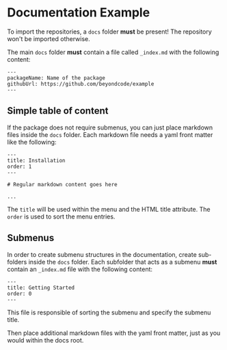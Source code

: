 # Documentation Example

To import the repositories, a `docs` folder **must** be present! The repository won't be imported otherwise.

The main `docs` folder **must** contain a file called `_index.md` with the following content:

```
---
packageName: Name of the package
githubUrl: https://github.com/beyondcode/example
---
```

## Simple table of content

If the package does not require submenus, you can just place markdown files inside the `docs` folder.
Each markdown file needs a yaml front matter like the following:

```
---
title: Installation
order: 1
---

# Regular markdown content goes here

...
```

The `title` will be used within the menu and the HTML title attribute.
The `order` is used to sort the menu entries.

## Submenus

In order to create submenu structures in the documentation, create sub-folders inside the `docs` folder. Each subfolder that acts as a submenu **must** contain an `_index.md` file with the following content:

```
---
title: Getting Started
order: 0
---
```

This file is responsible of sorting the submenu and specify the submenu title.

Then place additional markdown files with the yaml front matter, just as you would within the docs root.